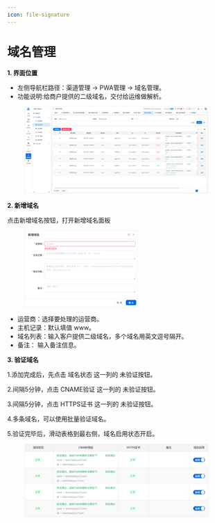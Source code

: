 ```yaml
---
icon: file-signature
---
```


# 域名管理

**1. 界面位置**

* 左侧导航栏路径：渠道管理 → PWA管理 → 域名管理。
* 功能说明:给商户提供的二级域名，交付给运维做解析。

<figure><img src="../../.gitbook/assets/image (247).png" alt=""><figcaption></figcaption></figure>

**2. 新增域名**

点击新增域名按钮，打开新增域名面板

<div align="left"><figure><img src="../../.gitbook/assets/image (248).png" alt="" width="261"><figcaption></figcaption></figure></div>

* 运营商：选择要处理的运营商。
* 主机记录：默认填值 www。
* 域名列表：输入客户提供二级域名，多个域名用英文逗号隔开。
* 备注： 输入备注信息。

**3. 验证域名**

1.添加完成后，先点击 域名状态 这一列的 未验证按钮。

2.间隔5分钟，点击 CNAME验证 这一列的 未验证按钮。

3.间隔5分钟，点击 HTTPS证书 这一列的 未验证按钮。

4.多条域名，可以使用批量验证域名。

5.验证完毕后，滑动表格到最右侧，域名启用状态开启。

<figure><img src="../../.gitbook/assets/image (249).png" alt=""><figcaption></figcaption></figure>
